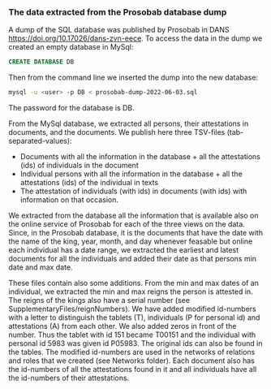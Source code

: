 ### The data extracted from the Prosobab database dump

A dump of the SQL database was published by Prosobab in DANS  https://doi.org/10.17026/dans-zvn-eece. To access the data in the dump we created an empty database in MySql:

```sql
CREATE DATABASE DB
```
Then from the command line we inserted the dump into the new database:
```Bash
mysql -u <user> -p DB < prosobab-dump-2022-06-03.sql
```
The password for the database is DB.

From the MySql database, we extracted all persons, their attestations in documents, and the documents. We publish here three TSV-files (tab-separated-values):
- Documents with all the information in the database + all the attestations (ids) of individuals in the document
- Individual persons with all the information in the database + all the attestations (ids) of the individual in texts
- The attestation of individuals (with ids) in documents (with ids) with information on that occasion.

We extracted from the database all the information that is available also on the online service of Prosobab for each of the three views on the data. Since, in the Prosobab database, it is the documents that have the date with the name of the king, year, month, and day whenever feasable but online each individual has a date range, we extracted the earliest and latest documents for all the individuals and added their date as that persons min date and max date. 

These files contain also some additions. From the min and max dates of an individual, we extracted the min and max reigns the person is attested in. The reigns of the kings also have a serial number (see SupplementaryFiles/reignNumbers). We have added modified id-numbers with a letter to distinguish the tablets (T), individuals (P for personal id) and attestations (A) from each other. We also added zeros in front of the number. Thus the tablet with id 151 became T00151 and the individual with personal id 5983 was given id P05983. The original ids can also be found in the tables. The modified id-numbers are used in the networks of relations and roles that we created (see Networks folder). Each document also has the id-numbers of all the attestations found in it and all individuals have all the id-numbers of their attestations.
